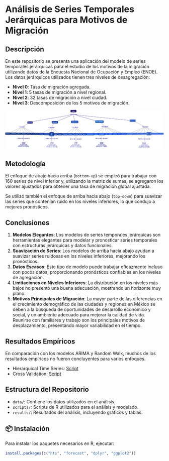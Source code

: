 
# Análisis de Series Temporales Jerárquicas para Motivos de Migración

## Descripción

En este repositorio se presenta una aplicación del modelo de series
temporales jerárquicas para el estudio de los motivos de la migración
utilizando datos de la Encuesta Nacional de Ocupación y Empleo (ENOE).
Los datos jerárquicos utilizados tienen tres niveles de desagregación:

- **Nivel 0**: Tasa de migración agregada.  
- **Nivel 1**: 5 tasas de migración a nivel regional.  
- **Nivel 2**: 32 tasas de migración a nivel ciudad.  
- **Nivel 3**: Descomposición de los 5 motivos de migración.

![](img/Región.png)

## Metodología

El enfoque de abajo hacia arriba (`bottom-up`) se empleó para trabajar
con 160 series de nivel inferior y, utilizando la matriz de sumas, se
agregaron los valores ajustados para obtener una tasa de migración
global ajustada.

Se utilizó también el enfoque de arriba hacia abajo (`top-down`) para
suavizar las series que contenían ruido en los niveles inferiores, lo
que condujo a mejores pronósticos.

## Conclusiones

1.  **Modelos Elegantes**: Los modelos de series temporales jerárquicas
    son herramientas elegantes para modelar y pronosticar series
    temporales con estructuras jerárquicas y datos funcionales.  
2.  **Suavización de Series**: Los modelos de arriba hacia abajo ayudan
    a suavizar series ruidosas en los niveles inferiores, mejorando los
    pronósticos.  
3.  **Datos Escasos**: Este tipo de modelo puede trabajar eficazmente
    incluso con pocos datos, proporcionando pronósticos confiables en
    los niveles de agregación.  
4.  **Limitaciones en Niveles Inferiores**: La distribución en los
    niveles más bajos no presentó una buena adecuación, mostrando un
    horizonte muy plano.  
5.  **Motivos Principales de Migración**: La mayor parte de las
    diferencias en el crecimiento demográfico de las ciudades y regiones
    en México se deben a la búsqueda de oportunidades de desarrollo
    económico y social, y un ambiente adecuado para mejorar la calidad
    de vida. Reunirse con familiares y trabajo son los principales
    motivos de desplazamiento, presentando mayor variabilidad en el
    tiempo.

## Resultados Empíricos

En comparación con los modelos ARIMA y Random Walk, muchos de los
resultados empíricos no fueron concluyentes para varios enfoques.

- Hierarquical Time Series:
  [Script](https://dvillasanao.github.io/Hierarchical_Time_Series/Hierarchical%20Time%20Series.nb.html)
- Cross Validation: [Script](Validación%20Cruzada.nb.html)

## Estructura del Repositorio

- `data/`: Contiene los datos utilizados en el análisis.  
- `scripts/`: Scripts de R utilizados para el análisis y modelado.  
- `results/`: Resultados del análisis, incluyendo gráficos y tablas.

## 📦 Instalación

Para instalar los paquetes necesarios en R, ejecutar:

``` r
install.packages(c("hts", "forecast", "dplyr", "ggplot2"))
```
